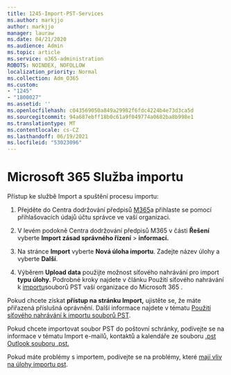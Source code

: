 ```yaml
---
title: 1245-Import-PST-Services
ms.author: markjjo
author: markjjo
manager: lauraw
ms.date: 04/21/2020
ms.audience: Admin
ms.topic: article
ms.service: o365-administration
ROBOTS: NOINDEX, NOFOLLOW
localization_priority: Normal
ms.collection: Adm_O365
ms.custom:
- "1245"
- "1800027"
ms.assetid: ''
ms.openlocfilehash: c043569050a849a29982f6fdc4224b4e73d3ca5d
ms.sourcegitcommit: 94a687ebff18b0c61a9f049774a0682ba8b998e1
ms.translationtype: MT
ms.contentlocale: cs-CZ
ms.lasthandoff: 06/19/2021
ms.locfileid: "53023096"
---
```

# <a name="microsoft-365-import-service"></a>Microsoft 365 Služba importu

Přístup ke službě Import a spuštění procesu importu:

1. Přejděte do Centra dodržování předpisů [M365](https://compliance.microsoft.com/)a přihlaste se pomocí přihlašovacích údajů účtu správce ve vaší organizaci.

1. V levém podokně Centra dodržování předpisů M365 v části **Řešení** vyberte **Import zásad správného řízení**  >  **informací.**

1. Na stránce **Import** vyberte **Nová úloha importu**. Zadejte název úlohy a vyberte **Další**.

1. Výběrem **Upload data** použijte možnost síťového nahrávání pro import **typu úlohy.** Podrobné kroky najdete v článku Použití síťového nahrávání k [importu](/compliance/use-network-upload-to-import-pst-files)souborů PST vaší organizace do Microsoft 365 .

Pokud chcete získat **přístup na stránku Import,** ujistěte se, že máte přiřazená příslušná oprávnění. Další informace najdete v tématu [Použití síťového nahrávání k importu souborů PST](/microsoft-365/compliance/importing-pst-files-to-office-365#using-network-upload-to-import-pst-files).

Pokud chcete importovat soubor PST do poštovní schránky, podívejte se na informace v tématu Import e-mailů, kontaktů a kalendáře ze souboru [.pst Outlook souboru .pst.](https://support.office.com/article/import-email-contacts-and-calendar-from-an-outlook-pst-file-431a8e9a-f99f-4d5f-ae48-ded54b3440ac)

Pokud máte problémy s importem, podívejte se na problémy, které [mají vliv na úlohy importu pst](/office365/troubleshoot/pst-import-service/issues-with-pst-import-job).

